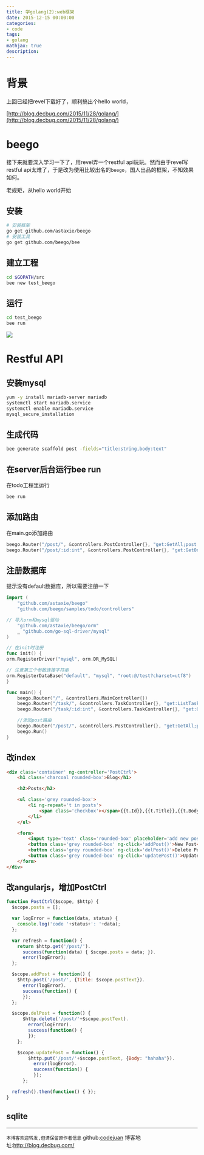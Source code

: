 ```yaml
---
title: 学golang(2):web框架
date: 2015-12-15 00:00:00
categories:
- code
tags: 
- golang
mathjax: true
description: 
---
```


# 背景

上回已经把revel下载好了，顺利搞出个hello world，

[http://blog.decbug.com/2015/11/28/golang/](http://blog.decbug.com/2015/11/28/golang/)



<!--more-->

# beego

接下来就要深入学习一下了，用revel弄一个restful api玩玩。然而由于revel写restful api太难了，于是改为使用比较出名的`beego`，国人出品的框架，不知效果如何。

老规矩，从hello world开始

## 安装
```sh
# 安装框架
go get github.com/astaxie/beego
# 安装工具
go get github.com/beego/bee
```

## 建立工程

```sh
cd $GOPATH/src
bee new test_beego
```

## 运行

```sh
cd test_beego
bee run
```

![](http://beego.me/docs/images/beerun.png)

# Restful API

## 安装mysql
```sh
yum -y install mariadb-server mariadb
systemctl start mariadb.service
systemctl enable mariadb.service
mysql_secure_installation
```

## 生成代码
```sh
bee generate scaffold post -fields="title:string,body:text"
```

## 在server后台运行bee run
在todo工程里运行
```go
bee run
```

## 添加路由
在main.go添加路由
```go
beego.Router("/post/", &controllers.PostController{}, "get:GetAll;post:Post")
beego.Router("/post/:id:int", &controllers.PostController{}, "get:GetOne;put:Put;delete:Delete")
```

## 注册数据库
提示没有default数据库，所以需要注册一下
```go
import (
	"github.com/astaxie/beego"
	"github.com/beego/samples/todo/controllers"

// 导入orm和mysql驱动
	"github.com/astaxie/beego/orm"
	_ "github.com/go-sql-driver/mysql"
)

// 在init时注册
func init() {
orm.RegisterDriver("mysql", orm.DR_MySQL)

// 注意第三个参数连接字符串
orm.RegisterDataBase("default", "mysql", "root:@/test?charset=utf8")
}

func main() {
	beego.Router("/", &controllers.MainController{})
	beego.Router("/task/", &controllers.TaskController{}, "get:ListTasks;post:NewTask")
	beego.Router("/task/:id:int", &controllers.TaskController{}, "get:GetTask;put:UpdateTask")

    //添加post路由
	beego.Router("/post/", &controllers.PostController{}, "get:GetAll;post:Post")
	beego.Run()
}
```

## 改index
```html
<div class='container' ng-controller='PostCtrl'>
    <h1 class='charcoal rounded-box'>Blog</h1>

    <h2>Posts</h2>

    <ul class='grey rounded-box'>
        <li ng-repeat='t in posts'>
            <span class='checkbox'></span>{{t.Id}},{{t.Title}},{{t.Body}}
        </li>
    </ul>

    <form>
        <input type='text' class='rounded-box' placeholder='add new post here' ng-model='postText'>
        <button class='grey rounded-box' ng-click='addPost()'>New Post</button>
        <button class='grey rounded-box' ng-click='delPost()'>Delete Post</button>
        <button class='grey rounded-box' ng-click='updatePost()'>Update Post</button>
    </form>
</div>
```

## 改angularjs，增加PostCtrl
```js
function PostCtrl($scope, $http) {
  $scope.posts = [];

  var logError = function(data, status) {
    console.log('code '+status+': '+data);
  };

  var refresh = function() {
    return $http.get('/post/').
      success(function(data) { $scope.posts = data; }).
      error(logError);
  };

  $scope.addPost = function() {
    $http.post('/post/', {Title: $scope.postText}).
      error(logError).
      success(function() {
      });
  };

  $scope.delPost = function() {
      $http.delete('/post/'+$scope.postText).
        error(logError).
        success(function() {
        });
    };

    $scope.updatePost = function() {
        $http.put('/post/'+$scope.postText, {Body: "hahaha"}).
          error(logError).
          success(function() {
          });
      };

  refresh().then(function() { });
}
```

## sqlite

----------------------------

`本博客欢迎转发,但请保留原作者信息`
github:[codejuan](https://github.com/CodeJuan)
博客地址:http://blog.decbug.com/

